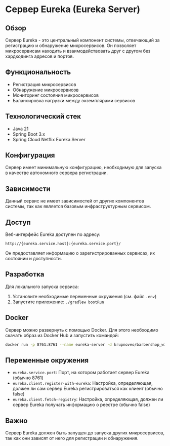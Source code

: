 # Сервер Eureka (Eureka Server)

## Обзор
Сервер Eureka - это центральный компонент системы, отвечающий за регистрацию и обнаружение микросервисов. Он позволяет микросервисам находить и взаимодействовать друг с другом без хардкодинга адресов и портов.

## Функциональность
- Регистрация микросервисов
- Обнаружение микросервисов
- Мониторинг состояния микросервисов
- Балансировка нагрузки между экземплярами сервисов

## Технологический стек
- Java 21
- Spring Boot 3.x
- Spring Cloud Netflix Eureka Server

## Конфигурация
Сервер имеет минимальную конфигурацию, необходимую для запуска в качестве автономного сервера регистрации.

## Зависимости
Данный сервис не имеет зависимостей от других компонентов системы, так как является базовым инфраструктурным сервисом.

## Доступ
Веб-интерфейс Eureka доступен по адресу:
```
http://{eureka.service.host}:{eureka.service.port}/
```

Он предоставляет информацию о зарегистрированных сервисах, их состоянии и доступности.

## Разработка
Для локального запуска сервиса:

1. Установите необходимые переменные окружения (см. файл `.env`)
2. Запустите приложение: `./gradlew bootRun`

## Docker
Сервер можно развернуть с помощью Docker. Для этого необходимо скачать образ из Docker Hub и запустить командой:
```bash
docker run -p 8761:8761 --name eureka-server -d krupnoveo/barbershop_with_microservices_eureka-server
```

## Переменные окружения
- `eureka.service.port`: Порт, на котором работает сервер Eureka (обычно 8761)
- `eureka.client.register-with-eureka`: Настройка, определяющая, должен ли сам сервер Eureka регистрироваться как клиент (обычно false)
- `eureka.client.fetch-registry`: Настройка, определяющая, должен ли сервер Eureka получать информацию о реестре (обычно false)

## Важно
Сервер Eureka должен быть запущен до запуска других микросервисов, так как они зависят от него для регистрации и обнаружения. 